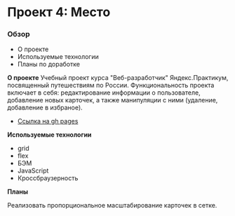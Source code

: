 # Проект 4: Место

### Обзор

* О проекте
* Используемые технологии
* Планы по доработке

**О проекте**
Учебный проект курса "Веб-разработчик" Яндекс.Практикум, посвященный путешествиям по России. Функциональность проекта включает в себя: редактирование информации о пользователе, добавление новых карточек, а также манипуляции с ними (удаление, добавление в избраное).

* [Ссылка на gh pages](https://ivan-kornienko.github.io/mesto/)

**Используемые технологии**

* grid
* flex
* БЭМ
* JavaScript
* Кроссбраузерность

**Планы**

Реализовать пропорциональное масштабирование карточек в сетке.